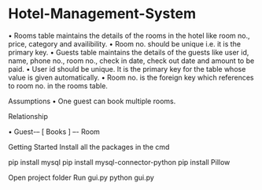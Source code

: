 # Hotel-Management-System

•	Rooms table maintains the details of the rooms in the hotel like room no., price, category and availibility.
•	Room no. should be unique i.e. it is the primary key.
•	Guests table maintains the details of the guests like user id, name, phone no., room no., check in date, check out date and amount to be paid.
•	 User id should be unique. It is the primary key for the table whose value is given automatically.
•	Room no. is the foreign key which references to room no. in the rooms table.

Assumptions
•	One guest can book multiple rooms.

Relationship

•	Guest-– [ Books ] –- Room 

Getting Started
Install all the packages in the cmd

pip install mysql
pip install mysql-connector-python
pip install Pillow

Open project folder
Run gui.py 
python gui.py


 

